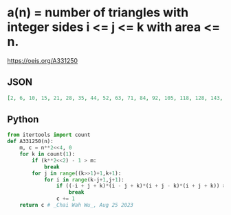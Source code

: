 # a\(n\) \= number of triangles with integer sides i <\= j <\= k with area <\= n\.
https://oeis.org/A331250
## JSON
```JSON
[2, 6, 10, 15, 21, 28, 35, 44, 52, 63, 71, 84, 92, 105, 118, 128, 143, 159, 173, 183, 200, 214, 231, 248, 264, 280, 301, 316, 332, 356, 370, 394, 414, 428, 451, 475, 494, 514, 535, 557, 580, 607, 624, 645, 678, 697, 718, 748, 770, 794, 822, 845, 873, 900, 927]
```
## Python
```Python
from itertools import count
def A331250(n):
    m, c = n**2<<4, 0
    for k in count(1):
        if (k**2<<2) - 1 > m:
            break
        for j in range((k>>1)+1,k+1):
            for i in range(k-j+1,j+1):
                if ((-i + j + k)*(i - j + k)*(i + j - k)*(i + j + k)) > m:
                    break
                c += 1
    return c # _Chai Wah Wu_, Aug 25 2023
```
